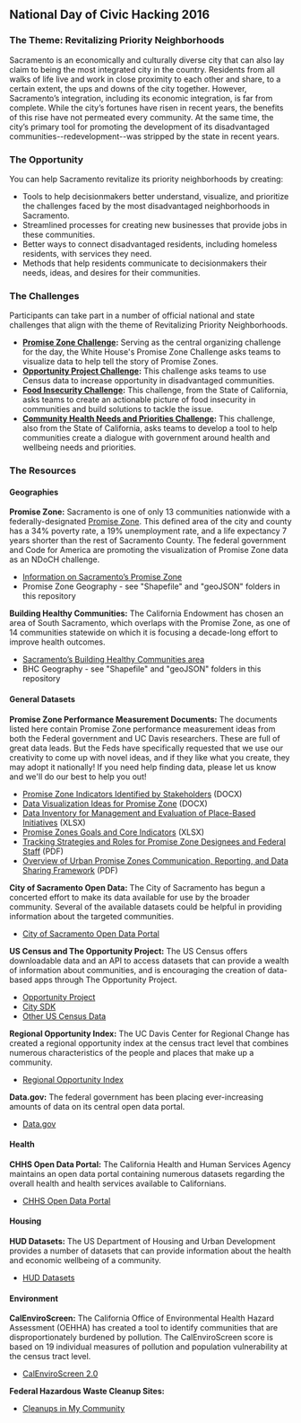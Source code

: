 ## National Day of Civic Hacking 2016

### The Theme: Revitalizing Priority Neighborhoods

Sacramento is an economically and culturally diverse city that can also lay claim to being the most integrated city in the country. Residents from all walks of life live and work in close proximity to each other and share, to a certain extent, the ups and downs of the city together. However, Sacramento’s integration, including its economic integration, is far from complete. While the city’s fortunes have risen in recent years, the benefits of this rise have not permeated every community. At the same time, the city’s primary tool for promoting the development of its disadvantaged communities--redevelopment--was stripped by the state in recent years.

### The Opportunity

You can help Sacramento revitalize its priority neighborhoods by creating:
* Tools to help decisionmakers better understand, visualize, and prioritize the challenges faced by the most disadvantaged neighborhoods in Sacramento.
* Streamlined processes for creating new businesses that provide jobs in these communities.
* Better ways to connect disadvantaged residents, including homeless residents, with services they need.
* Methods that help residents communicate to decisionmakers their needs, ideas, and desires for their communities.

### The Challenges
Participants can take part in a number of official national and state challenges that align with the theme of Revitalizing Priority Neighborhoods.
* **[Promise Zone Challenge](https://www.codeforamerica.org/events/national-day-2016/challenge-promise-zone-data):** Serving as the central organizing challenge for the day, the White House's Promise Zone Challenge asks teams to visualize data to help tell the story of Promise Zones.
* **[Opportunity Project Challenge](https://www.codeforamerica.org/events/national-day-2016/challenge-the-opportunity-project):** This challenge asks teams to use Census data to increase opportunity in disadvantaged communities.
* **[Food Insecurity Challenge](https://github.com/code4sac/ndoch-2016/blob/master/FoodInsecurity.md):** This challenge, from the State of California, asks teams to create an actionable picture of food insecurity in communities and build solutions to tackle the issue.
* **[Community Health Needs and Priorities Challenge](https://github.com/code4sac/ndoch-2016/blob/master/CommunityHealthNeeds.md):** This challenge, also from the State of California, asks teams to develop a tool to help communities create a dialogue with government around health and wellbeing needs and priorities.

### The Resources

#### Geographies

**Promise Zone:** Sacramento is one of only 13 communities nationwide with a federally-designated [Promise Zone](https://www.hudexchange.info/programs/promise-zones/promise-zones-overview/). This defined area of the city and county has a 34% poverty rate, a 19% unemployment rate, and a life expectancy 7 years shorter than the rest of Sacramento County. The federal government and Code for America are promoting the visualization of Promise Zone data as an NDoCH challenge.
* [Information on Sacramento’s Promise Zone](http://www.shra.org/SacramentoPromiseZone.aspx)
* Promise Zone Geography - see "Shapefile" and "geoJSON" folders in this repository

**Building Healthy Communities:** The California Endowment has chosen an area of South Sacramento, which overlaps with the Promise Zone, as one of 14 communities statewide on which it is focusing a decade-long effort to improve health outcomes.
* [Sacramento’s Building Healthy Communities area](http://www.calendow.org/places/sacramento/)
* BHC Geography - see "Shapefile" and "geoJSON" folders in this repository

#### General Datasets

**Promise Zone Performance Measurement Documents:** The documents listed here contain Promise Zone performance measurement ideas from both the Federal government and UC Davis researchers. These are full of great data leads. But the Feds have specifically requested that we use our creativity to come up with novel ideas, and if they like what you create, they may adopt it nationally! If you need help finding data, please let us know and we'll do our best to help you out!
  - [Promise Zone Indicators Identified by Stakeholders](https://drive.google.com/open?id=0B6So69rLSfMzTldfRmFqRXR6eEk) (DOCX)
  - [Data Visualization Ideas for Promise Zone](https://drive.google.com/open?id=0B6So69rLSfMzNmk1dUlaN2UtWmc) (DOCX)
  - [Data Inventory for Management and Evaluation of Place-Based Initiatives](https://drive.google.com/open?id=0B6nO657DWOx0WF8yUzIxblRaX3k2UEFLUzN2M2dMbWxxY3RB) (XLSX)
  - [Promise Zones Goals and Core Indicators](https://drive.google.com/open?id=0B6nO657DWOx0YS1BQlZrWnA0Q0c0dGFhX0xSVnhJVkQ0azlZ) (XLSX)
  - [Tracking Strategies and Roles for Promise Zone Designees and Federal Staff](https://drive.google.com/open?id=0B6nO657DWOx0R19rYWp2WkNjQ3VVZ3BYTTYybkxmdjhjRVVz) (PDF)
  - [Overview of Urban Promise Zones Communication, Reporting, and Data Sharing Framework](https://drive.google.com/open?id=0B6nO657DWOx0RVlYRkpKYVBPWG1oZHRZYVJfTmJKNTFhLUVz) (PDF)

**City of Sacramento Open Data:** The City of Sacramento has begun a concerted effort to make its data available for use by the broader community. Several of the available datasets could be helpful in providing information about the targeted communities.
* [City of Sacramento Open Data Portal](http://data.cityofsacramento.org/)

**US Census and The Opportunity Project:** The US Census offers downloadable data and an API to access datasets that can provide a wealth of information about communities, and is encouraging the creation of data-based apps through The Opportunity Project.
* [Opportunity Project](http://opportunity.census.gov/)
* [City SDK](http://uscensusbureau.github.io/citysdk/)
* [Other US Census Data](http://www.census.gov/data.html)

**Regional Opportunity Index:** The UC Davis Center for Regional Change has created a regional opportunity index at the census tract level that combines numerous characteristics of the people and places that make up a community.
* [Regional Opportunity Index](http://interact.regionalchange.ucdavis.edu/roi/)

**Data.gov:** The federal government has been placing ever-increasing amounts of data on its central open data portal.
* [Data.gov](https://www.data.gov/)

#### Health

**CHHS Open Data Portal:** The California Health and Human Services Agency maintains an open data portal containing numerous datasets regarding the overall health and health services available to Californians.
* [CHHS Open Data Portal](https://chhs.data.ca.gov/)

#### Housing

**HUD Datasets:** The US Department of Housing and Urban Development provides a number of datasets that can provide information about the health and economic wellbeing of a community.
* [HUD Datasets](https://www.huduser.gov/portal/pdrdatas_landing.html)

#### Environment

**CalEnviroScreen:** The California Office of Environmental Health Hazard Assessment (OEHHA) has created a tool to identify communities that are disproportionately burdened by pollution. The CalEnviroScreen score is based on 19 individual measures of pollution and population vulnerability at the census tract level.
* [CalEnviroScreen 2.0](http://oehha.ca.gov/calenviroscreen/report/calenviroscreen-version-20)

**Federal Hazardous Waste Cleanup Sites:**
* [Cleanups in My Community](https://www.epa.gov/cleanups/cleanups-my-community)

